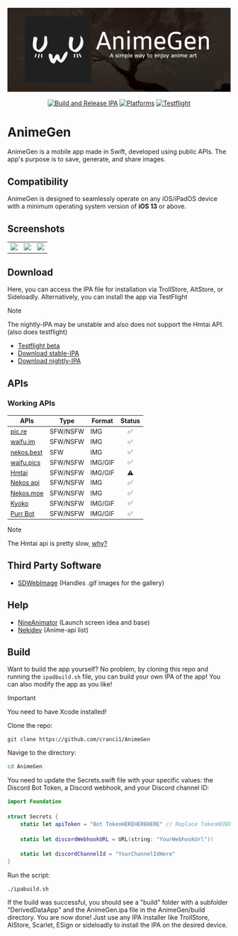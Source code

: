 ![AnimeGen Banner](Images/banner.jpeg)

<div align="center">

[![Build and Release IPA](https://github.com/cranci1/AnimeGen/actions/workflows/build.yml/badge.svg)](https://github.com/cranci1/AnimeGen/actions/workflows/build.yml) [![Platforms](https://img.shields.io/badge/Platforms-iOS%20%7C%20iPadOS-blue)](https://img.shields.io/badge/Platforms-iOS%20%7C%20iPadOS-blue) [![Testflight](https://img.shields.io/badge/Nightly-Testflight-008080)](https://testflight.apple.com/join/Qx5saHll)

</div>

# AnimeGen

AnimeGen is a mobile app made in Swift, developed using public APIs. The app's purpose is to save, generate, and share images.

## Compatibility

AnimeGen is designed to seamlessly operate on any iOS/iPadOS device with a minimum operating system version of **iOS 13** or above.

## Screenshots

<div align="center">
  <table>
    <tbody>
    <tr>
      <td><img src="https://raw.githubusercontent.com/cranci1/AnimeGen/main/Images/screenshots/apis.png" width=200px></td>
      <td><img src="https://raw.githubusercontent.com/cranci1/AnimeGen/main/Images/screenshots/history.png" width=200px></td>
      <td><img src="https://raw.githubusercontent.com/cranci1/AnimeGen/main/Images/screenshots/tags.png" width=200px></td>
    </tr>
    </tbody>
  </table>
</div>

## Download

Here, you can access the IPA file for installation via TrollStore, AltStore, or Sideloadly. Alternatively, you can install the app via TestFlight

> [!Note]
> The nightly-IPA may be unstable and also does not support the Hmtai API. (also does testflight)

- [Testflight beta](https://testflight.apple.com/join/Qx5saHll)
- [Download stable-IPA](https://github.com/cranci1/AnimeGen/releases/download/v1.5/AnimeGen.ipa)
- [Download nightly-IPA](https://nightly.link/cranci1/AnimeGen/workflows/build/main/AnimeGen-IPA.zip)

## APIs

### Working APIs

| APIs                                                         | Type     | Format  | Status |
| ------------------------------------------------------------ | -------- | ------- | :----: |
| [pic.re](https://doc.pic.re/)                                | SFW/NSFW | IMG     |   ✅   |
| [waifu.im](https://docs.waifu.im/)                           | SFW/NSFW | IMG     |   ✅   |
| [nekos.best](https://docs.nekos.best/)                       | SFW      | IMG     |   ✅   |
| [waifu.pics](https://waifu.pics/docs)                        | SFW/NSFW | IMG/GIF |   ✅   |
| [Hmtai](https://hmtai.hatsunia.cfd/endpoints)                | SFW/NSFW | IMG/GIF |   ⚠️    |
| [Nekos api](https://nekosapi.com/docs)                       | SFW/NSFW | IMG     |   ✅   |
| [Nekos.moe](https://docs.nekos.moe)                          | SFW/NSFW | IMG     |   ✅   |
| [Kyoko](https://api.rei.my.id/docs/ANIME/WAIFU-Generator/)   | SFW/NSFW | IMG/GIF |   ✅   |
| [Purr Bot](https://purrbot.site/)                            | SFW/NSFW | IMG/GIF |   ✅   |

> [!Note]
> The Hmtai api is pretty slow, [why?](https://github.com/cranci1/AnimeGen/blob/main/Privacy/Hmtai.md)

## Third Party Software

- [SDWebImage](https://github.com/SDWebImage/SDWebImage) (Handles .gif images for the gallery)

## Help

- [NineAnimator](https://github.com/SuperMarcus/NineAnimator) (Launch screen idea and base)
- [Nekidev](https://github.com/Nekidev/anime-api) (Anime-api list)

## Build

Want to build the app yourself? No problem, by cloning this repo and running the `ipadbuild.sh` file, you can build your own IPA of the app! You can also modify the app as you like!

> [!IMPORTANT]
> You need to have Xcode installed!

Clone the repo:

```
git clone https://github.com/cranci1/AnimeGen
```

Navige to the directory:

```bash
cd AnimeGen
```

You need to update the Secrets.swift file with your specific values: the Discord Bot Token, a Discord webhook, and your Discord channel ID:

```swift
import Foundation

struct Secrets {
    static let apiToken = "Bot TokenHEREHEREHERE" // Replace TokenHEREHEREHERE with the token of the discord bot. DONT REMOVE "Bot"

    static let discordWebhookURL = URL(string: "YourWebhookUrl")!

    static let discordChannelId = "YourChannelIdHere"
}
```

Run the script:

```
./ipabuild.sh
```

If the build was successful, you should see a "build" folder with a subfolder "DerivedDataApp" and the AnimeGen.ipa file in the AnimeGen/build directory. You are now done! Just use any IPA installer like TrollStore, AlStore, Scarlet, ESign or sideloadly to install the IPA on the desired device.
